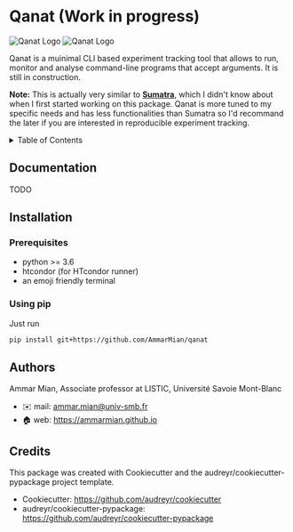 <a name="readme-top"></a>
# Qanat (Work in progress)

![Qanat Logo](docs/_static/qanat_logo_light.svg.svg#gh-light-mode-only)
![Qanat Logo](docs/_static/qanat_logo_dark.svg.svg#gh-dark-mode-only)

Qanat is a muinimal CLI based experiment tracking tool that allows to run, monitor and analyse command-line programs that accept arguments. It is still in construction.

**Note:** This is actually very similar to [**Sumatra**](https://github.com/open-research/sumatra), which I didn't know about when I first started working on this package. Qanat is more tuned to my specific needs and has less functionalities than Sumatra so I'd recommand the later if you are interested in reproducible experiment tracking.

<details>
  <summary>Table of Contents</summary>
  <ol>
    <li>
      <a href="#readme-top">About The Project</a>
    </li>
    <li><a href="#documentation">Documentation</a></li>
    <li>
      <a href="#installation">Installation</a>
      <ul>
        <li><a href="#prerequisites">Prerequisites</a></li>
        <li><a href="#usingpip">Using pip</a></li>
      </ul>
    </li>
    <li><a href="#authors">Authors</a></li>
  </ol>
</details>

## Documentation

TODO

## Installation

### Prerequisites

* python >= 3.6
* htcondor (for HTcondor runner)
* an emoji friendly terminal

### Using pip

Just run

```bash
pip install git+https://github.com/AmmarMian/qanat
```

## Authors

Ammar Mian, Associate professor at LISTIC, Université Savoie Mont-Blanc
  * :envelope: mail: ammar.mian@univ-smb.fr
  * :house: web: https://ammarmian.github.io

## Credits

This package was created with Cookiecutter and the audreyr/cookiecutter-pypackage project template.

* Cookiecutter: https://github.com/audreyr/cookiecutter
* audreyr/cookiecutter-pypackage: https://github.com/audreyr/cookiecutter-pypackage

